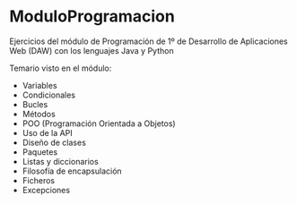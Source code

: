 # ModuloProgramacion
Ejercicios del módulo de Programación de 1º de Desarrollo de Aplicaciones Web (DAW) con los lenguajes Java y Python

Temario visto en el módulo:
- Variables
- Condicionales
- Bucles
- Métodos
- POO (Programación Orientada a Objetos)
- Uso de la API
- Diseño de clases
- Paquetes
- Listas y diccionarios
- Filosofía de encapsulación
- Ficheros
- Excepciones




